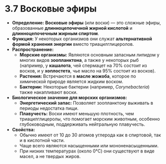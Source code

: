 # 3.7 Восковые эфиры

*   **Определение:** **Восковые эфиры** (или воски) — это сложные эфиры, образованные **длинноцепочечной жирной кислотой** и **длинноцепочечным жирным спиртом**.
*   **Функция:** У некоторых организмов они служат **альтернативной формой хранения энергии** вместо триацилглицеролов.
*   **Распространение:**
    *   **Морские организмы:** Являются основным запасным липидом у многих видов **зоопланктона**, а также у некоторых рыб (например, у **кашалота**, чей спермацет на 70% состоит из восков, и у **хоплостета**, чье масло на 95% состоит из восков).
    *   **Растения:** Встречаются в **масле жожоба**, которое по химической природе является жидким воском.
    *   **Бактерии:** Некоторые бактерии (например, *Corynebacteria*) также накапливают воски.
*   **Биологическое значение для морских организмов:**
    *   **Энергетический запас:** Позволяет зоопланктону выживать в периоды недостатка пищи.
    *   **Плавучесть:** Воски имеют меньшую плотность, чем триацилглицеролы, что помогает морским животным, особенно глубоководным, поддерживать нейтральную плавучесть.
*   **Свойства:**
    *   Обычно имеют от 10 до 30 атомов углерода как в спиртовой, так и в кислотной части.
    *   Чаще всего являются насыщенными или мононенасыщенными.
    *   При низких температурах (около 0°C) они существуют в виде масел, а не твердых жиров.
